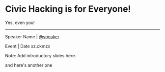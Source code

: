 # Civic Hacking is for Everyone!

Yes, even you!

* * *

Speaker Name | [@speaker](https://twitter.com/speaker)

Event | Date xz.ckmzx

Note: Add introductory slides here.

and here's another one
